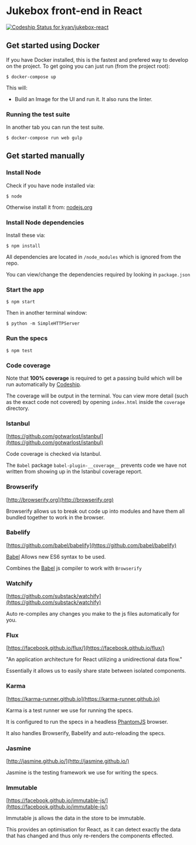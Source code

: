 # Jukebox front-end in React

[![Codeship Status for kyan/jukebox-react](https://codeship.com/projects/48b19f90-0ae9-0134-60dd-223fae911045/status?branch=master)](https://codeship.com/projects/155708)

## Get started using Docker

If you have Docker installed, this is the fastest and prefered way to develop
on the project. To get going you can just run (from the project root):

`$ docker-compose up`

This will:

* Build an Image for the UI and run it. It also runs the linter.

### Running the test suite

In another tab you can run the test suite.

`$ docker-compose run web gulp`

## Get started manually

### Install Node

Check if you have node installed via:

    $ node

Otherwise install it from: [nodejs.org](https://nodejs.org)

### Install Node dependencies

Install these via:

    $ npm install

All dependencies are located in `/node_modules` which is ignored from the repo.

You can view/change the dependencies required by looking in `package.json`

### Start the app

    $ npm start

Then in another terminal window:

    $ python -m SimpleHTTPServer

### Run the specs

    $ npm test

### Code coverage

Note that __100% coverage__ is required to get a passing build which will be run automatically by [Codeship](https://codeship.com).

The coverage will be output in the terminal. You can view more detail (such as the exact code not covered) by opening `index.html` inside the `coverage` directory.

### Istanbul

[https://github.com/gotwarlost/istanbul](https://github.com/gotwarlost/istanbul)

Code coverage is checked via Istanbul.

The `Babel` package `babel-plugin-__coverage__` prevents code we have not written from showing up in the Istanbul coverage report.

### Browserify

[http://browserify.org](http://browserify.org)

Browserify allows us to break out code up into modules and have them all bundled together to work in the browser.

### Babelify

[https://github.com/babel/babelify](https://github.com/babel/babelify)

[Babel](https://github.com/babel/babel) Allows new ES6 syntax to be used.

Combines the [Babel](https://github.com/babel/babel) js compiler to work with `Browserify`

### Watchify

[https://github.com/substack/watchify](https://github.com/substack/watchify)

Auto re-compiles any changes you make to the js files automatically for you.

### Flux

[https://facebook.github.io/flux/](https://facebook.github.io/flux/)

"An application architecture for React utilizing a unidirectional data flow."

Essentially it allows us to easily share state between isolated components.

### Karma

[https://karma-runner.github.io](https://karma-runner.github.io)

Karma is a test runner we use for running the specs.

It is configured to run the specs in a headless [PhantomJS](http://phantomjs.org/) browser.

It also handles Browserify, Babelify and auto-reloading the specs.

### Jasmine

[http://jasmine.github.io/](http://jasmine.github.io/)

Jasmine is the testing framework we use for writing the specs.

### Immutable

[https://facebook.github.io/immutable-js/](https://facebook.github.io/immutable-js/)

Immutable js allows the data in the store to be immutable.

This provides an optimisation for React, as it can detect exactly the data that
has changed and thus only re-renders the components effected.
